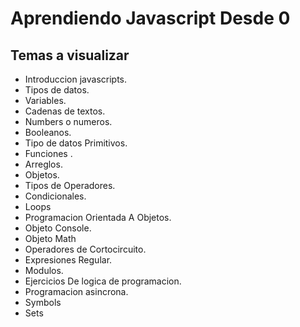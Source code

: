 # Aprendiendo Javascript Desde 0

## Temas a visualizar

- Introduccion javascripts.
- Tipos de datos.
- Variables.
- Cadenas de textos.
- Numbers o numeros.
- Booleanos.
- Tipo de datos Primitivos.
- Funciones .
- Arreglos.
- Objetos.
- Tipos de Operadores.
- Condicionales.
- Loops
- Programacion Orientada A Objetos.
- Objeto Console.
- Objeto Math
- Operadores de Cortocircuito.
- Expresiones Regular.
- Modulos.
- Ejercicios De logica de programacion.
- Programacion asincrona.
- Symbols
- Sets
